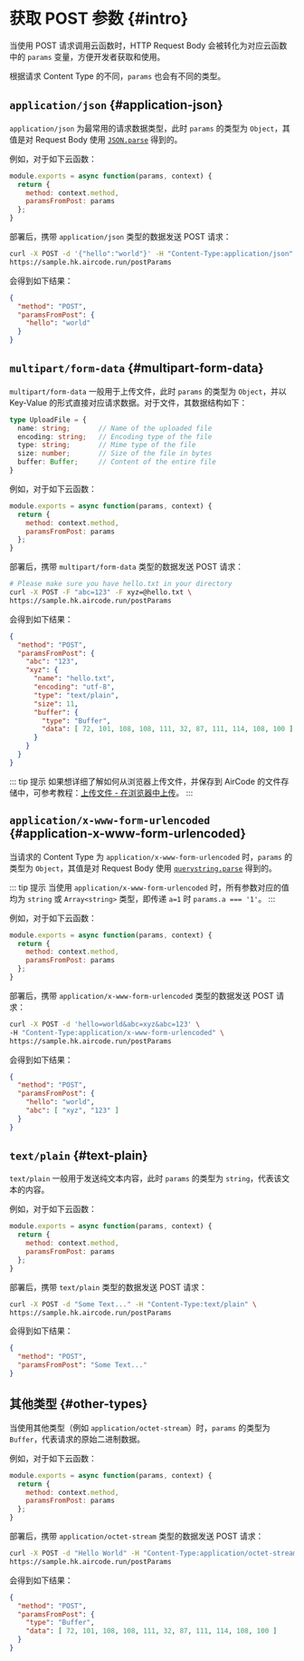 # 获取 POST 参数 {#intro}

当使用 POST 请求调用云函数时，HTTP Request Body 会被转化为对应云函数中的 `params` 变量，方便开发者获取和使用。

根据请求 Content Type 的不同，`params` 也会有不同的类型。

## `application/json` {#application-json}

`application/json` 为最常用的请求数据类型，此时 `params` 的类型为 `Object`，其值是对 Request Body 使用 [`JSON.parse`](https://developer.mozilla.org/en-US/docs/Web/JavaScript/Reference/Global_Objects/JSON/parse) 得到的。

例如，对于如下云函数：

```js
module.exports = async function(params, context) {
  return {
    method: context.method,
    paramsFromPost: params
  };
}
```

部署后，携带 `application/json` 类型的数据发送 POST 请求：

```sh
curl -X POST -d '{"hello":"world"}' -H "Content-Type:application/json" \
https://sample.hk.aircode.run/postParams
```

会得到如下结果：

```json
{ 
  "method": "POST",
  "paramsFromPost": {
    "hello": "world"
  }
}
```

## `multipart/form-data` {#multipart-form-data}

`multipart/form-data` 一般用于上传文件，此时 `params` 的类型为 `Object`，并以 Key-Value 的形式直接对应请求数据。对于文件，其数据结构如下：

```typescript
type UploadFile = {
  name: string;       // Name of the uploaded file
  encoding: string;   // Encoding type of the file
  type: string;       // Mime type of the file
  size: number;       // Size of the file in bytes
  buffer: Buffer;     // Content of the entire file
}
```

例如，对于如下云函数：

```js
module.exports = async function(params, context) {
  return {
    method: context.method,
    paramsFromPost: params
  };
}
```

部署后，携带 `multipart/form-data` 类型的数据发送 POST 请求：

```sh
# Please make sure you have hello.txt in your directory
curl -X POST -F "abc=123" -F xyz=@hello.txt \
https://sample.hk.aircode.run/postParams
```

会得到如下结果：

```json
{
  "method": "POST",
  "paramsFromPost": {
    "abc": "123",
    "xyz": {
      "name": "hello.txt",
      "encoding": "utf-8",
      "type": "text/plain",
      "size": 11,
      "buffer": {
        "type": "Buffer",
        "data": [ 72, 101, 108, 108, 111, 32, 87, 111, 114, 108, 100 ]
      }
    }
  }
}
```

::: tip 提示
如果想详细了解如何从浏览器上传文件，并保存到 AirCode 的文件存储中，可参考教程：[上传文件 - 在浏览器中上传](/guide/files/upload.html#browser-upload)。
:::

## `application/x-www-form-urlencoded` {#application-x-www-form-urlencoded}

当请求的 Content Type 为 `application/x-www-form-urlencoded` 时，`params` 的类型为 `Object`，其值是对 Request Body 使用 [`querystring.parse`](https://nodejs.org/api/querystring.html#querystringparsestr-sep-eq-options) 得到的。

::: tip 提示
当使用 `application/x-www-form-urlencoded` 时，所有参数对应的值均为 `string` 或 `Array<string>` 类型，即传递 `a=1` 时 `params.a === '1'`。
:::

例如，对于如下云函数：

```js
module.exports = async function(params, context) {
  return {
    method: context.method,
    paramsFromPost: params
  };
}
```

部署后，携带 `application/x-www-form-urlencoded` 类型的数据发送 POST 请求：

```sh
curl -X POST -d 'hello=world&abc=xyz&abc=123' \
-H "Content-Type:application/x-www-form-urlencoded" \
https://sample.hk.aircode.run/postParams
```

会得到如下结果：

```json
{
  "method": "POST",
  "paramsFromPost": {
    "hello": "world",
    "abc": [ "xyz", "123" ]
  }
}
```

## `text/plain` {#text-plain}

`text/plain` 一般用于发送纯文本内容，此时 `params` 的类型为 `string`，代表该文本的内容。

例如，对于如下云函数：

```js
module.exports = async function(params, context) {
  return {
    method: context.method,
    paramsFromPost: params
  };
}
```

部署后，携带 `text/plain` 类型的数据发送 POST 请求：

```sh
curl -X POST -d "Some Text..." -H "Content-Type:text/plain" \
https://sample.hk.aircode.run/postParams
```

会得到如下结果：

```json
{
  "method": "POST",
  "paramsFromPost": "Some Text..."
}
```

## 其他类型 {#other-types}

当使用其他类型（例如 `application/octet-stream`）时，`params` 的类型为 `Buffer`，代表请求的原始二进制数据。

例如，对于如下云函数：

```js
module.exports = async function(params, context) {
  return {
    method: context.method,
    paramsFromPost: params
  };
}
```

部署后，携带 `application/octet-stream` 类型的数据发送 POST 请求：

```sh
curl -X POST -d "Hello World" -H "Content-Type:application/octet-stream" \
https://sample.hk.aircode.run/postParams
```

会得到如下结果：

```json
{
  "method": "POST",
  "paramsFromPost": {
    "type": "Buffer",
    "data": [ 72, 101, 108, 108, 111, 32, 87, 111, 114, 108, 100 ]
  }
}
```
